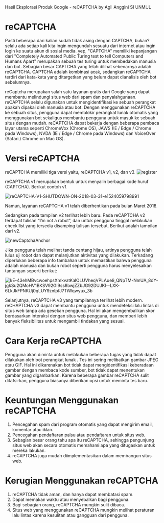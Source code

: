 Hasil Eksplorasi Produk Google -  reCAPTCHA
by Agil Anggini SI UNMUL 

# reCAPTCHA

Pasti beberapa dari kalian sudah tidak asing dengan CAPTCHA, bukan? 
selalu ada setiap kali kita ingin mengunduh sesuatu dari internet atau ingin login ke suatu akun di sosial media. 
yep, "CAPTCHA" memiliki kepanjangan dari "Completely Automated Public Turing test to tell Computers and Humans Apart" merupakan sebuah tes turing untuk membedakan manusia dan bot. Sebagian besar CAPTCHA yang telah dilihat sebenarnya adalah reCAPTCHA. CAPTCHA adalah kombinasi acak, sedangkan reCAPTCHA terdiri dari kata-kata yang ditargetkan yang belum dapat dianalisis oleh bot sebelumnya.

reCaptcha merupakan salah satu layanan gratis dari Google yang dapat membantu melindungi situs web dari spam dan penyalahgunaan. reCAPTCHA selalu digunakan untuk mengidentifikasi ke sebuah perangkat apakah dipakai oleh manusia atau bot. Dengan menggunakan reCAPTCHA ke sebuah situs, pengguna dapat memblokir perangkat lunak otomatis yang menggunakan bot sekaligus membantu pengguna untuk masuk ke sebuah situs dengan mudah. reCAPTCHA dapat bekerja dengan beberapa pembaca layar utama seperti ChromeVox (Chrome OS), JAWS (IE / Edge / Chrome pada Windows), NVDA (IE / Edge / Chrome pada Windows) dan VoiceOver (Safari / Chrome on Mac OS). 

# Versi reCAPTCHA 

reCAPTCHA memiliki tiga versi yaitu, reCAPTCHA v1, v2, dan v3. 
![register](https://user-images.githubusercontent.com/73634961/134812578-5afce37d-5431-40b1-9f65-e78abf4e3790.png)

reCAPTCHA v1 merupakan bentuk untuk menyalin berbagai kode huruf (CAPTCHA). Berikut contoh v1.

![reCAPTCHA-V1-SHUTDOWN-ON-2018-03-31-e1524059798991](https://user-images.githubusercontent.com/73634961/134812579-d6c0f674-d697-4cd7-8e59-53e17a4fdac0.png)

Namun, layanan reCAPTCHA v1 telah diberhentikan pada bulan Maret 2018.

Sedangkan pada tampilan v2 terlihat lebih baru. Pada reCAPTCHA v2 terdapat tulisan “I’m not a robot”, dan untuk pengguna tinggal melakukan check list yang tersedia disamping tulisan tersebut. Berikut adalah tampilan dari v2.

![newCaptchaAnchor](https://user-images.githubusercontent.com/73634961/134812011-83bcddd6-c012-40fe-97cd-a06766f17ffe.gif)

Jika pengguna telah melihat tanda centang hijau, artinya pengguna telah lulus uji robot dan dapat melanjutkan aktivitas yang dilakukan. Terkadang diperlukan beberapa info tambahan untuk memastikan bahwa pengguna adalah manusia dan bukan robot seperti pengguna harus menyelesaikan tantangan seperti berikut:

![kE-43ehMBvcwoehpsXmkvatKalOLUVheqVPLAue9_QNpTM-NmUA_8dY-jgkSu2QMoHV1BKSV92Gl9ss8bwjZZbJG92DUJKl--LXK-6LkJkFPNKUj0qLUY9znlpfJ7TiWqwyux_3b](https://user-images.githubusercontent.com/73634961/134813235-269a08a9-e108-46c5-837c-2b18b8f491cf.png)

Selanjutnya, reCAPTCHA v3 yang tampilannya terlihat lebih modern. reCHAPTCHA v3 dapat membantu pengguna untuk mendeteksi lalu lintas di situs web tanpa ada gesekan pengguna. Hal ini akan mengembalikan skor berdasarkan interaksi dengan situs web pengguna, dan memberi lebih banyak fleksibilitas untuk mengambil tindakan yang sesuai.

# Cara Kerja reCAPTCHA
Pengguna akan diminta untuk melakukan beberapa tugas yang  tidak dapat dilakukan oleh bot perangkat lunak . Tes ini sering melibatkan gambar JPEG  atau  GIF. Hal ini dikarenakan bot tidak dapat mengidentifikasi keberadaan gambar dengan membaca kode sumber, bot tidak dapat menentukan gambar yang digambarkan. Karena beberapa gambar reCAPTCHA sulit ditafsirkan, pengguna biasanya diberikan opsi untuk meminta tes baru.

# Keuntungan Menggunakan reCAPTCHA
1. Pencegahan spam dari program otomatis yang dapat mengirim email, komentar atau iklan.
2. Pencegahan pendaftaran palsu atau pendaftaran untuk situs web.
3. Sebagian besar orang tahu apa itu reCAPTCHA, sehingga pengunjung situs web akan secara otomatis memahami apa yang ditugaskan untuk mereka lakukan.
4. reCAPTCHA juga mudah diimplementasikan dalam membangun situs web.

# Kerugian Menggunakan reCAPTCHA
1. reCAPTCHA tidak aman, dan hanya dapat membatasi spam.
2. Dapat memakan waktu atau menyebalkan bagi pengguna.
3. Bagi sebagian orang, reCAPTCHA mungkin sulit dibaca.
4. Situs web yang menggunakan reCAPTCHA mungkin melihat peraturan lalu lintas karena kesulitan atau gangguan dari pengguna.


